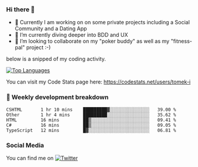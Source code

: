 ### Hi there 👋


- 🔭 Currently I am working on on some private projects including a Social Community and a Dating App
- 🌱 I’m currently diving deeper into BDD and UX
- 👯 I’m looking to collaborate on my "poker buddy" as well as my "fitness-pal" project :-)

below is a snipped of my coding activity.
<!--
**tomek-i/tomek-i** is a ✨ _special_ ✨ repository because its `README.md` (this file) appears on your GitHub profile.

Here are some ideas to get you started:

- 🔭 I’m currently working on ...
- 🌱 I’m currently learning ...
- 👯 I’m looking to collaborate on ...
- 🤔 I’m looking for help with ...
- 💬 Ask me about ...
- 📫 How to reach me: ...
- 😄 Pronouns: ...
- ⚡ Fun fact: ...
-->
[![Top Languages](https://github-readme-stats.vercel.app/api/top-langs/?username=tomek-i&layout=compact)](https://github.com/tomek-i)

You can visit my Code Stats page here: https://codestats.net/users/tomek-i

### 💬 Weekly development breakdown
<!--START_SECTION:waka-->
```text
CSHTML       1 hr 10 mins    █████████▓░░░░░░░░░░░░░░░   39.00 % 
Other        1 hr 4 mins     █████████░░░░░░░░░░░░░░░░   35.62 % 
HTML         16 mins         ██▒░░░░░░░░░░░░░░░░░░░░░░   09.41 % 
C#           16 mins         ██▒░░░░░░░░░░░░░░░░░░░░░░   09.05 % 
TypeScript   12 mins         █▓░░░░░░░░░░░░░░░░░░░░░░░   06.81 % 
```
<!--END_SECTION:waka-->

<!-- Actual text -->

### Social Media
You can find me on [![Twitter][1.2]][1]

<!-- Icons -->

[1.2]: http://i.imgur.com/wWzX9uB.png 


<!-- Links to your social media accounts -->

[1]: https://twitter.com/tomek_i

